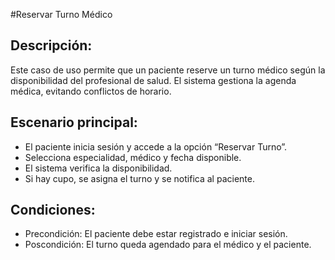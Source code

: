 #Reservar Turno Médico
## Descripción:
Este caso de uso permite que un paciente reserve un turno médico según la disponibilidad del profesional de salud. El sistema gestiona la agenda médica, evitando conflictos de horario.
## Escenario principal:
- El paciente inicia sesión y accede a la opción “Reservar Turno”.
- Selecciona especialidad, médico y fecha disponible.
- El sistema verifica la disponibilidad.
- Si hay cupo, se asigna el turno y se notifica al paciente.
## Condiciones:
- Precondición: 
   El paciente debe estar registrado e iniciar sesión.
- Poscondición:
   El turno queda agendado para el médico y el paciente.

